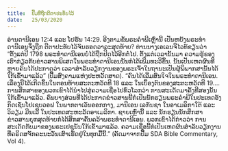 ```yaml
---
title:  ປື້ມທີ່ຖືກຕີຕາປະທັບໄວ້
date:   25/03/2020
---
```


ອ່ານດານີເອນ 12:4 ແລະ ໂຢຮັນ 14:29. ອີງຕາມຂໍ້ພຣະຄຳພີເຫຼົ່ານີ້ ເປັນຫຍັງພຣະທຳດານີເອນຈຶ່ງຖືກ ຕີຕາປະທັບໄວ້ຈົນຮອດວາລະສຸດທ້າຍ? ທ່ານນາງເອເລນຈີໄວທ໌ຂຽນວ່າ “ຕັ້ງແຕ່ປີ 1798 ພຣະທຳດານີເອນບໍ່ໄດ້ຖືກປິດໄວ້ອີກຕໍ່ໄປ. ຕັ້ງແຕ່ເວລານັ້ນມາ ຄວາມຮູ້ຂອງເຮົາກ່ຽວກັບຂ່າວສານພິເສດໃນພຣະທຳດານີເອນນັ້ນກໍໄດ້ເພີ່ມທະວີຂຶ້ນ. ນັ້ນເປັນເຫດຜົນທີ່ຫຼາຍຄົນໄດ້ປະກາດວ່າ ເວລາສຳລັບວຽກງານຂອງພຣະເຈົ້າໃນຖານະເປັນຜູ້ພິພາກສານັ້ນໄດ້ໃກ້ເຂົ້າມາແລ້ວ” (ປື້ມສົງຄາມແຫ່ງປະຫວັດສາດ). “ຄົນໄດ້ເລີ່ມສົນໃຈໃນພຣະທຳດານີເອນ. ເລື່ອງນີ້ໄດ້ເກີດຂຶ້ນໃນຕອນທ້າຍສະຕະຫວັດທີ 18 ແລະ ໃນເບຶ້ອງຕົນຂອງສະຕະຫວັດທີ 19.... ການສຶກສາຂອງພວກເຂົາໄດ້ນຳໄປສູ່ຄວາມເຊື່ອໄປທົ່ວໂລກວ່າ ການສະເດັດມາຄັ້ງທີສອງນັ້ນໃກ້ເຂົ້າມາແລ້ວ. ຄົນບາງສ່ວນທີ່ໄດ້ປະກາດຂ່າວສານນີ້ກໍເປັນນັກຮຽນພຣະຄຳພີໃນປະເທດອັງກິດເຊັ່ນໂຢເຊບວອຟ ໃນພາກຕາເວັນອອກກາງ, ມານີເອນ ເລກັນຊາ ໃນອາເມລິກາໃຕ້ ແລະ ວິລຽມ ມີນເລີ້ ໃນປະເທດສະຫະລັດອາເມລິກາ. ຊາຍເຫຼົ່ານີ້ ແລະ ນັກຮຽນນັກສຶກສາຂ່າວສານຍຸກສຸດທ້າຍກໍໄດ້ສຶກສາຄົ້ນຄວ້າພຣະທຳດານີເອນ. ພວກເຂົາໄດ້ກ່າວວ່າ ການສະເດັດກັບມາຂອງພຣະເຢຊູນັ້ນໃກ້ເຂົ້າມາແລ້ວ. ຄວາມເຊື່ອນີ້ກໍເປັນເຫດຜົນສຳລັບວຽກງານທີ່ຄຣິດສຈັກຄະນະວັນເສົາເຮັດຢູ່ໃນທຸກມື້ນີ້.” (ຄັດມາຈາກປື້ມ SDA Bible Commentary, Vol 4).